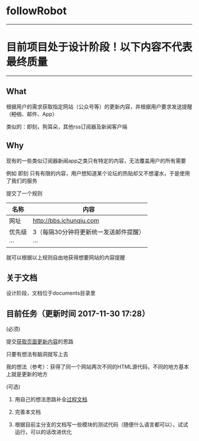 # followRobot

---

# 目前项目处于设计阶段！以下内容不代表最终质量

---

## What

根据用户的需求获取指定网站（公众号等）的更新内容，并根据用户要求发送提醒（<del>短信</del>、邮件、App）

类似的：即刻，狗耳朵，其他rss订阅器及新闻客户端

## Why

现有的一些类似订阅器新闻app之类只有特定的内容，无法覆盖用户的所有需要

例如 即刻 只有有限的内容，用户想知道某个论坛的热贴却又不想灌水，于是使用了我们的服务

提交了一个规则

| 名称 | 内容 |
| --- | ---- |
| 网址 | http://bbs.ichunqiu.com |
| 优先级 | 3（每隔30分钟将更新统一发送邮件提醒）|
| ··· | ··· |

就可以根据以上规则自由地获得想要网站的内容提醒

## 关于文档

设计阶段，文档位于documents目录里

## 目前任务（更新时间 2017-11-30 17:28）

(必须)

提交[获取页面更新内容](documents/process.md)的思路

只要有想法有脑洞就写上去

我的想法（参考）：获得了同一个网站两次不同的HTML源代码，不同的地方基本上就是更新的地方

(可选)

1. 用自己的想法思路补全[过程文档](documents/procedure.md)

2. 完善本文档

3. 根据目前主分支的文档写一些模块的测试代码（随便什么语言都可以），试试运行，可以的话改进优化
